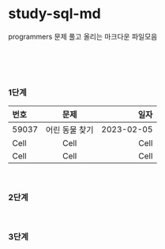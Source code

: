 # study-sql-md

programmers 문제 풀고 올리는 마크다운 파일모음
<br>
<br>
<br>
<br>
<br>

### 1단계
| 번호 | 문제 | 일자 |
|:----------|:----------:|----------:|
| 59037 | 어린 동물 찾기 | 2023-02-05 |
| Cell | Cell | Cell |
| Cell | Cell | Cell |
<br>

### 2단계
<br>

### 3단계
<br>

